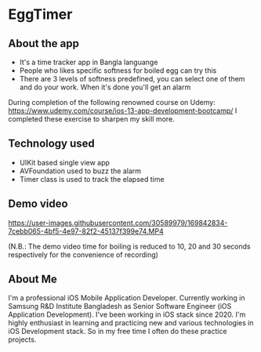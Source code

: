 # EggTimer

## About the app

* It's a time tracker app in Bangla languange
* People who likes specific softness for boiled egg can try this
* There are 3 levels of softness predefined, you can select one of them and do your work. When it's done you'll get an alarm

During completion of the following renowned course on Udemy: https://www.udemy.com/course/ios-13-app-development-bootcamp/ I completed these exercise to sharpen my skill more.

## Technology used

* UIKit based single view app
* AVFoundation used to buzz the alarm
* Timer class is used to track the elapsed time

## Demo video

https://user-images.githubusercontent.com/30589979/169842834-7cebb065-4bf5-4e97-82f2-45137f399e74.MP4


(N.B.: The demo video time for boiling is reduced to 10, 20 and 30 seconds respectively for the convenience of recording)


## About Me

I'm a professional iOS Mobile Application Developer. Currently working in Samsung R&D Institute Bangladesh as Senior Software Engineer (iOS Application Development). I've been working in iOS stack since 2020. I'm highly enthusiast in learning and practicing new and various technologies in iOS Development stack. So in my free time I often do these practice projects.
